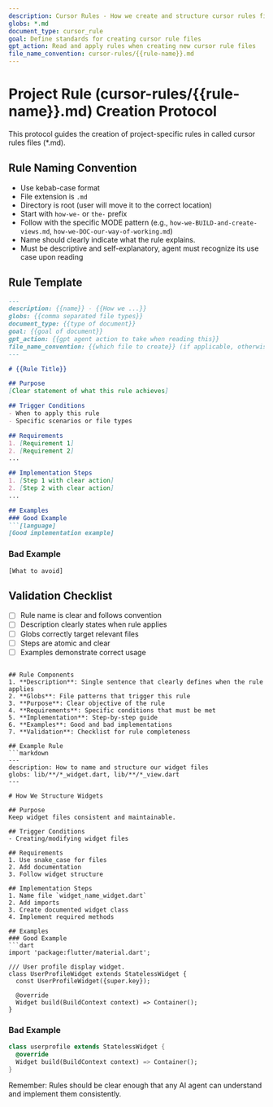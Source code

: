 ```yaml
---
description: Cursor Rules - How we create and structure cursor rules files
globs: *.md
document_type: cursor_rule
goal: Define standards for creating cursor rule files
gpt_action: Read and apply rules when creating new cursor rule files
file_name_convention: cursor-rules/{{rule-name}}.md
---
```


# Project Rule (cursor-rules/{{rule-name}}.md) Creation Protocol

This protocol guides the creation of project-specific rules in called cursor rules files (*.md).

## Rule Naming Convention
- Use kebab-case format
- File extension is `.md`
- Directory is root (user will move it to the correct location)
- Start with `how-we-` or `the-` prefix
- Follow with the specific MODE pattern (e.g., `how-we-BUILD-and-create-views.md`, `how-we-DOC-our-way-of-working.md`)
- Name should clearly indicate what the rule explains.
- Must be descriptive and self-explanatory, agent must recognize its use case upon reading

## Rule Template
```markdown
---
description: {{name}} - {{How we ...}}
globs: {{comma separated file types}}
document_type: {{type of document}}
goal: {{goal of document}}
gpt_action: {{gpt agent action to take when reading this}}
file_name_convention: {{which file to create}} (if applicable, otherwise leave out)
---

# {{Rule Title}}

## Purpose
[Clear statement of what this rule achieves]

## Trigger Conditions
- When to apply this rule
- Specific scenarios or file types

## Requirements
1. [Requirement 1]
2. [Requirement 2]
...

## Implementation Steps
1. [Step 1 with clear action]
2. [Step 2 with clear action]
...

## Examples
### Good Example
```[language]
[Good implementation example]
```

### Bad Example
```[language]
[What to avoid]
```

## Validation Checklist
- [ ] Rule name is clear and follows convention
- [ ] Description clearly states when rule applies
- [ ] Globs correctly target relevant files
- [ ] Steps are atomic and clear
- [ ] Examples demonstrate correct usage
```

## Rule Components
1. **Description**: Single sentence that clearly defines when the rule applies
2. **Globs**: File patterns that trigger this rule
3. **Purpose**: Clear objective of the rule
4. **Requirements**: Specific conditions that must be met
5. **Implementation**: Step-by-step guide
6. **Examples**: Good and bad implementations
7. **Validation**: Checklist for rule completeness

## Example Rule
```markdown
---
description: How to name and structure our widget files
globs: lib/**/*_widget.dart, lib/**/*_view.dart
---

# How We Structure Widgets

## Purpose
Keep widget files consistent and maintainable.

## Trigger Conditions
- Creating/modifying widget files

## Requirements
1. Use snake_case for files
2. Add documentation
3. Follow widget structure

## Implementation Steps
1. Name file `widget_name_widget.dart`
2. Add imports
3. Create documented widget class
4. Implement required methods

## Examples
### Good Example
```dart
import 'package:flutter/material.dart';

/// User profile display widget.
class UserProfileWidget extends StatelessWidget {
  const UserProfileWidget({super.key});

  @override
  Widget build(BuildContext context) => Container();
}
```

### Bad Example
```dart
class userprofile extends StatelessWidget {
  @override
  Widget build(BuildContext context) => Container();
}
```

Remember: Rules should be clear enough that any AI agent can understand and implement them consistently.
